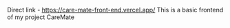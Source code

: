 Direct link - https://care-mate-front-end.vercel.app/
This is a basic frontend of my project CareMate 
